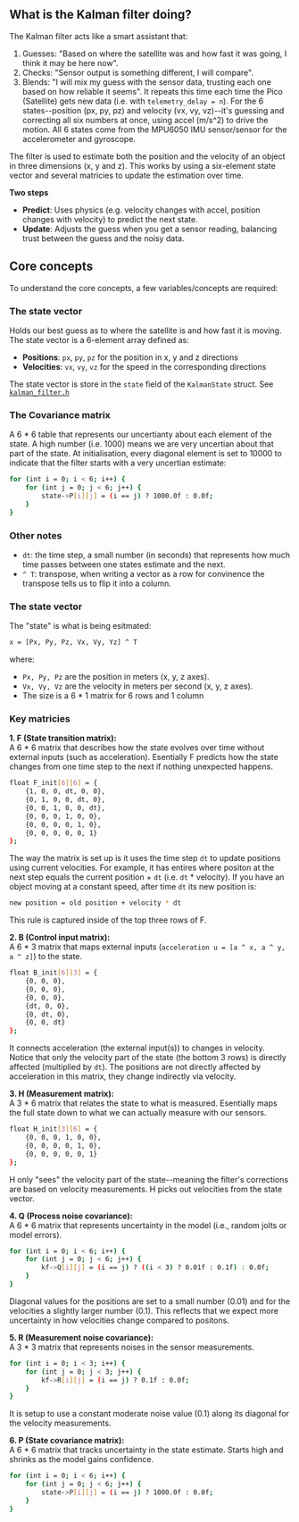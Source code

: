 ## What is the Kalman filter doing?
The Kalman filter acts like a smart assistant that:
1. Guesses: "Based on where the satellite was and how fast it was going, I think it may be here now".
2. Checks: "Sensor output is something different, I will compare".
3. Blends: "I will mix my guess with the sensor data, trusting each one based on how reliable it seems".
It repeats this time each time the Pico (Satellite) gets new data (i.e. with `telemetry_delay = n`). 
For the 6 states--position (px, py, pz) and velocity (vx, vy, vz)--it's guessing and correcting all six numbers at once, using accel (m/s^2) to drive the motion.
All 6 states come from the MPU6050 IMU sensor/sensor for the accelerometer and gyroscope.


The filter is used to estimate both the position and the velocity of an object in three dimensions (x, y and z). This works by using a six-element state vector and several matricies to update the estimation over time.


**Two steps**
- **Predict**: Uses physics (e.g. velocity changes with accel, position changes with velocity) to predict the next state.
- **Update**: Adjusts the guess when you get a sensor reading, balancing trust between the guess and the noisy data.

## Core concepts
To understand the core concepts, a few variables/concepts are required:
### The state vector
Holds our best guess as to where the satellite is and how fast it is moving. The state vector is a 6-element array defined as:
- **Positions**: `px`, `py`, `pz` for the position in x, y and z directions
- **Velocities**: `vx`, `vy`, `vz` for the speed in the corresponding directions 


The state vector is store in the `state` field of the `KalmanState` struct. See [`kalman_filter.h`](https://github.com/blacknand/satellite-telemetry-simulator/blob/main/src/satellite-telemetry-simulator/kalman_filter.h)


### The Covariance matrix
A 6 * 6 table that represents our uncertianty about each element of the state. A high number (i.e. 1000) means we are very uncertian about that part of the state. At initialisation, every diagonal element is set to 10000 to indicate that the filter starts with a very uncertian estimate:
```bash
for (int i = 0; i < 6; i++) {
    for (int j = 0; j < 6; j++) {
        state->P[i][j] = (i == j) ? 1000.0f : 0.0f;
    }
}
```
### Other notes
- `dt`: the time step, a small number (in seconds) that represents how much time passes between one states estimate and the next.
- `^ T`: transpose, when writing a vector as a row for convinence the transpose tells us to flip it into a column.
### The state vector
The "state" is what is being esitmated:


```bash
x = [Px, Py, Pz, Vx, Vy, Yz] ^ T
```
where:


- `Px, Py, Pz` are the position in meters (x, y, z axes).
- `Vx, Vy, Vz` are the velocity in meters per second (x, y, z axes).
- The size is a 6 * 1 matrix for 6 rows and 1 column


### Key matricies
**1. F (State transition matrix):**  
A 6 * 6 matrix that describes how the state evolves over time without external inputs (such as acceleration). Esentially F predicts how the state changes from one time step to the next if nothing unexpected happens.
```bash
float F_init[6][6] = {
    {1, 0, 0, dt, 0, 0},
    {0, 1, 0, 0, dt, 0},
    {0, 0, 1, 0, 0, dt},
    {0, 0, 0, 1, 0, 0},
    {0, 0, 0, 0, 1, 0},
    {0, 0, 0, 0, 0, 1}
};
```
The way the matrix is set up is it uses the time step `dt` to update positions using current velocities. For example, it has entires where positon at the next step equals the current position + `dt` (i.e. `dt` * velocity). If you have an object moving at a constant speed, after time `dt` its new position is:
```bash
new position = old position + velocity * dt
```
This rule is captured inside of the top three rows of F.


**2. B (Control input matrix):**  
A 6 * 3 matrix that maps external inputs (`acceleration u = [a ^ x, a ^ y, a ^ z]`) to the state.
```bash
float B_init[6][3] = {
    {0, 0, 0},
    {0, 0, 0},
    {0, 0, 0},
    {dt, 0, 0},
    {0, dt, 0},
    {0, 0, dt}
};
```
It connects acceleration (the external input(s)) to changes in velocity. Notice that only the velocity part of the state (the bottom 3 rows) is directly affected (multiplied by `dt`). The positions are not directly affected by acceleration in this matrix, they change indirectly via velocity.


**3. H (Measurement matrix):**  
A 3 * 6 matrix that relates the state to what is measured. Esentially maps the full state down to what we can actually measure with our sensors.
```bash
float H_init[3][6] = {
    {0, 0, 0, 1, 0, 0},
    {0, 0, 0, 0, 1, 0},
    {0, 0, 0, 0, 0, 1}
};
```
H only "sees" the velocity part of the state--meaning the filter's corrections are based on velocity measurements. H picks out velocities from the state vector.

**4. Q (Process noise covariance):**  
A 6 * 6 matrix that represents uncertainty in the model (i.e., random jolts or model errors).
```bash
for (int i = 0; i < 6; i++) {
    for (int j = 0; j < 6; j++) {
        kf->Q[i][j] = (i == j) ? ((i < 3) ? 0.01f : 0.1f) : 0.0f;
    }
}
```
Diagonal values for the positions are set to a small number (0.01) and for the velocities a slightly larger number (0.1). This reflects that we expect more uncertainty in how velocities change compared to positons.

**5. R (Measurement noise covariance):**  
A 3 * 3 matrix that represents noises in the sensor measurements.
```bash
for (int i = 0; i < 3; i++) {
    for (int j = 0; j < 3; j++) {
        kf->R[i][j] = (i == j) ? 0.1f : 0.0f;
    }
}
```
It is setup to use a constant moderate noise value (0.1) along its diagonal for the velocity measurements.

**6. P (State covariance matrix):**  
A 6 * 6 matrix that tracks uncertainty in the state estimate. Starts high and shrinks as the model gains confidence.
```bash
for (int i = 0; i < 6; i++) {
    for (int j = 0; j < 6; j++) {
        state->P[i][j] = (i == j) ? 1000.0f : 0.0f;
    }
}
```
